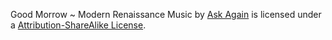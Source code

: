 Good Morrow ~ Modern Renaissance Music by [Ask Again](https://soundcloud.com/artofescapism/) is licensed under a [Attribution-ShareAlike License](http://creativecommons.org/licenses/by-sa/4.0/).